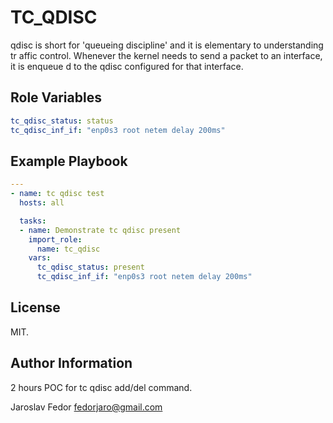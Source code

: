 # TC_QDISC

qdisc is short for 'queueing discipline' and it is elementary to understanding tr    affic control. Whenever the kernel needs to send a packet to an interface, it is enqueue    d to the qdisc configured for that interface.

## Role Variables


```yaml
tc_qdisc_status: status
tc_qdisc_inf_if: "enp0s3 root netem delay 200ms"
```

## Example Playbook


```yaml
---
- name: tc qdisc test
  hosts: all

  tasks:
  - name: Demonstrate tc qdisc present
    import_role:
      name: tc_qdisc
    vars:
      tc_qdisc_status: present
      tc_qdisc_inf_if: "enp0s3 root netem delay 200ms"
```

## License

MIT.

## Author Information

2 hours POC for tc qdisc add/del command.

Jaroslav Fedor <fedorjaro@gmail.com>
